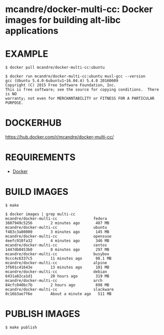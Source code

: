 # mcandre/docker-multi-cc: Docker images for building alt-libc applications

# EXAMPLE

```console
$ docker pull mcandre/docker-multi-cc:ubuntu

$ docker run mcandre/docker-multi-cc:ubuntu musl-gcc --version
gcc (Ubuntu 5.4.0-6ubuntu1~16.04.4) 5.4.0 20160609
Copyright (C) 2015 Free Software Foundation, Inc.
This is free software; see the source for copying conditions.  There is NO
warranty; not even for MERCHANTABILITY or FITNESS FOR A PARTICULAR PURPOSE.
```

# DOCKERHUB

https://hub.docker.com/r/mcandre/docker-multi-cc/

# REQUIREMENTS

* [Docker](https://www.docker.com)

# BUILD IMAGES

```console
$ make

$ docker images | grep multi-cc
mcandre/docker-multi-cc                fedora              3607949c5256        2 minutes ago       407 MB
mcandre/docker-multi-cc                ubuntu              f483c3a80000        3 minutes ago       145 MB
mcandre/docker-multi-cc                opensuse            4eefc910fa32        4 minutes ago       346 MB
mcandre/docker-multi-cc                centos              1447db0453b0        8 minutes ago       297 MB
mcandre/docker-multi-cc                busybox             9ccc4c6337c5        11 minutes ago      98.1 MB
mcandre/docker-multi-cc                alpine              3f601c41643e        13 minutes ago      101 MB
mcandre/docker-multi-cc                debian              6431a82ca1d1        20 hours ago        319 MB
mcandre/docker-multi-cc                arch                84cfc040bc7b        2 hours ago         898 MB
mcandre/docker-multi-cc                slackware           0c16b3ae7f6e        About a minute ago   511 MB
```

# PUBLISH IMAGES

```console
$ make publish
```
